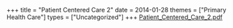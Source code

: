 +++
title = "Patient Centered Care 2"
date = 2014-01-28
themes = ["Primary Health Care"]
types = ["Uncategorized"]
+++
[Patient\_Centered\_Care\_2.pdf](/files/Patient_Centered_Care_2.pdf)
